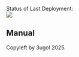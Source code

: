 Status of Last Deployment:<br>
<img src="https://github.com/3ugol/ci-t/new/Test_CI/badge.svg?branch=master"><br>

## Manual 

Copyleft by 3ugol 2025.
